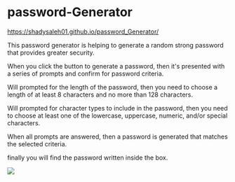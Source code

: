 # password-Generator
https://shadysaleh01.github.io/password_Generator/

This password generator is helping to generate a random strong password that provides greater security.

When you click the button to generate a password, then it's presented with a series of prompts and confirm for password criteria.

Will prompted for the length of the password, then you need to choose a length of at least 8 characters and no more than 128 characters.

Will prompted for character types to include in the password, then you need to choose at least one of the lowercase, uppercase, numeric, and/or special characters.

When all prompts are answered, then a password is generated that matches the selected criteria.

finally you will find the password written inside the box.

<img src="./image.screenShot.png">
